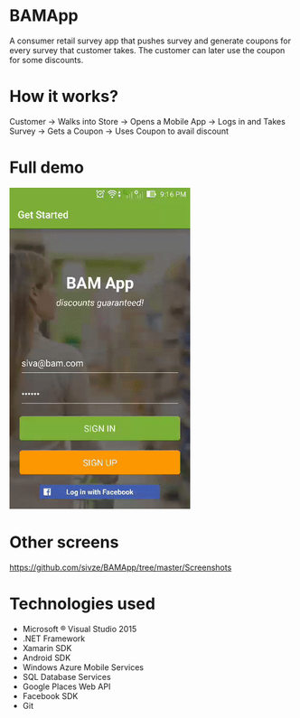 # BAMApp
A consumer retail survey app that pushes survey and generate coupons for every survey that customer takes. The customer can later use the coupon for some discounts.

# How it works?
 Customer -> Walks into Store -> Opens a Mobile App -> Logs in and Takes Survey -> Gets a Coupon -> Uses Coupon to avail discount

# Full demo
 ![alt tag](https://github.com/sivze/BAMApp/blob/master/Screenshots/FullDemo.gif)
 
# Other screens
 https://github.com/sivze/BAMApp/tree/master/Screenshots

# Technologies used
 - Microsoft ® Visual Studio 2015
 - .NET Framework
 - Xamarin SDK
 - Android SDK
 - Windows Azure Mobile Services
 - SQL Database Services
 - Google Places  Web API
 - Facebook SDK
 - Git
